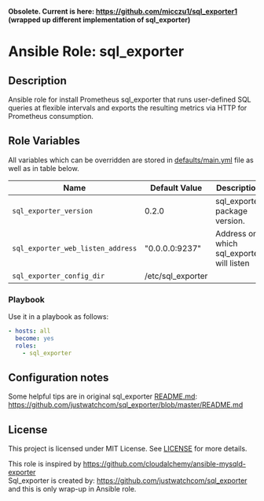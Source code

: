 **Obsolete.
Current is here: https://github.com/micczu1/sql_exporter1 (wrapped up different implementation of sql_exporter)**


# Ansible Role: sql_exporter

## Description

Ansible role for install Prometheus sql_exporter that runs user-defined SQL queries at flexible intervals and exports the resulting metrics via HTTP for Prometheus consumption.

## Role Variables

All variables which can be overridden are stored in [defaults/main.yml](defaults/main.yml) file as well as in table below.

| Name           | Default Value | Description                        |
| -------------- | ------------- | -----------------------------------|
| `sql_exporter_version` | 0.2.0 | sql_exporter package version. |
| `sql_exporter_web_listen_address` | "0.0.0.0:9237" | Address on which sql_exporter will listen |
| `sql_exporter_config_dir` | /etc/sql_exporter | |

### Playbook

Use it in a playbook as follows:

```yaml
- hosts: all
  become: yes
  roles:
    - sql_exporter
```

## Configuration notes

Some helpful tips are in original sql_exporter [README.md](https://github.com/justwatchcom/sql_exporter/blob/master/README.md):  
https://github.com/justwatchcom/sql_exporter/blob/master/README.md

## License

This project is licensed under MIT License. See [LICENSE](/LICENSE) for more details.

This role is inspired by https://github.com/cloudalchemy/ansible-mysqld-exporter  
Sql_exporter is created by: https://github.com/justwatchcom/sql_exporter and this is only wrap-up in Ansible role.
